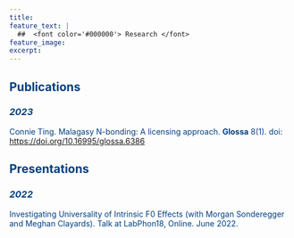 ```yaml
---
title:
feature_text: |
  ##  <font color='#000000'> Research </font>
feature_image:
excerpt:
---
```


 <font color='#004080'>

## Publications

### *2023*

Connie Ting. Malagasy N-bonding: A licensing approach. **Glossa** 8(1). doi: https://doi.org/10.16995/glossa.6386


## Presentations
  
### *2022*
  
Investigating Universality of Intrinsic F0 Effects (with Morgan Sonderegger and Meghan Clayards). Talk at LabPhon18, Online. June 2022.
</font>
